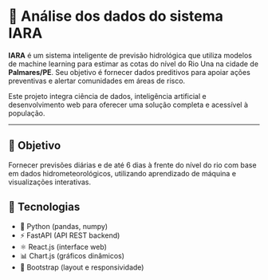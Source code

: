 # 🌊 Análise dos dados do sistema IARA

**IARA** é um sistema inteligente de previsão hidrológica que utiliza modelos de machine learning para estimar as cotas do nível do Rio Una na cidade de **Palmares/PE**. Seu objetivo é fornecer dados preditivos para apoiar ações preventivas e alertar comunidades em áreas de risco.

Este projeto integra ciência de dados, inteligência artificial e desenvolvimento web para oferecer uma solução completa e acessível à população.

---

## 🎯 Objetivo

Fornecer previsões diárias e de até 6 dias à frente do nível do rio com base em dados hidrometeorológicos, utilizando aprendizado de máquina e visualizações interativas.

## 🚀 Tecnologias

- 🐍 Python (pandas, numpy)
- ⚡ FastAPI (API REST backend)
- ⚛️ React.js (interface web)
- 📊 Chart.js (gráficos dinâmicos)
- 💠 Bootstrap (layout e responsividade)
